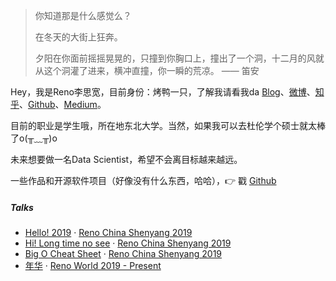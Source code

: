 > 你知道那是什么感觉么？
>
> 在冬天的大街上狂奔。
>
> 夕阳在你面前摇摇晃晃的，只撞到你胸口上，撞出了一个洞，十二月的风就从这个洞灌了进来，横冲直撞，你一瞬的荒凉。
>                                                                                                   —— 笛安 

Hey，我是Reno李思宽，目前身份：烤鸭一只，了解我请看我da [Blog](https://lsklee1.github.io)、[微博](https://www.weibo.com/5092674629)、[知乎](https://www.zhihu.com/people/sha-liao-ba-ta-40)、[Github](http://github.com/LSKLee1)、[Medium](https://medium.com/)。

目前的职业是学生哦，所在地东北大学。当然，如果我可以去杜伦学个硕士就太棒了o(╥﹏╥)o

未来想要做一名Data Scientist，希望不会离目标越来越远。

一些作品和开源软件项目（好像没有什么东西，哈哈），👉 戳 [Github](http://github.com/LSKLee1) 


##### Talks

- [Hello! 2019][1] · [Reno China Shenyang 2019](https://lsklee1.github.io/2019/01/10/hello-2019/)  
- [Hi! Long time no see][2] · [Reno China Shenyang 2019](https://lsklee1.github.io/2019/01/11/Long-time-no-see/)  
- [Big O Cheat Sheet][3] · [Reno China Shenyang 2019](http://bigocheatsheet.com/)
- [年华][4] · [Reno World 2019 - Present](https://lskreno.vip/archive/?tag=%E5%B9%B4%E5%8D%8E)

[1]: //lskreno.vip/2019/01/10/hello-2019/
[2]: //lskreno.vip/2019/01/11/Long-time-no-see/
[3]: http://bigocheatsheet.com/
[4]: //lskreno.vip/archive/?tag=%E5%B9%B4%E5%8D%8E
